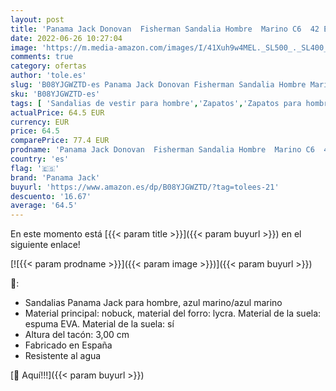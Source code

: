```yaml
---
layout: post
title: 'Panama Jack Donovan  Fisherman Sandalia Hombre  Marino C6  42 EU'
date: 2022-06-26 10:27:04
image: 'https://m.media-amazon.com/images/I/41Xuh9w4MEL._SL500_._SL400_.jpg'
comments: true
category: ofertas
author: 'tole.es'
slug: 'B08YJGWZTD-es Panama Jack Donovan Fisherman Sandalia Hombre Marino C6 42 EU'
sku: 'B08YJGWZTD-es'
tags: [ 'Sandalias de vestir para hombre','Zapatos','Zapatos para hombre','Zapatos y complementos','panama jack','sandalia','🇪🇸', ]
actualPrice: 64.5 EUR
currency: EUR
price: 64.5
comparePrice: 77.4 EUR
prodname: 'Panama Jack Donovan  Fisherman Sandalia Hombre  Marino C6  42 EU'
country: 'es'
flag: '🇪🇸'
brand: 'Panama Jack'
buyurl: 'https://www.amazon.es/dp/B08YJGWZTD/?tag=tolees-21'
descuento: '16.67'
average: '64.5'
---
```


En este momento está [{{< param title >}}]({{< param buyurl >}}) en el siguiente enlace!

[![{{< param prodname >}}]({{< param image >}})]({{< param buyurl >}})

🔎:

- Sandalias Panama Jack para hombre, azul marino/azul marino
- Material principal: nobuck, material del forro: lycra. Material de la suela: espuma EVA. Material de la suela: sí
- Altura del tacón: 3,00 cm
- Fabricado en España
- Resistente al agua

[🛒 Aquí!!!]({{< param buyurl >}})
